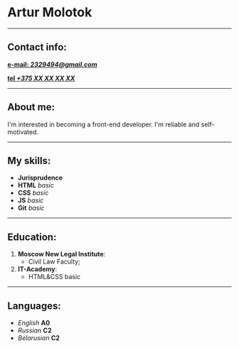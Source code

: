 # Artur Molotok

***

## Contact info:
 [**e-mail: *2329494@gmail.com***](mailto:2329494j@gmail.com)

[**tel *+375 XX XX XX XX***](tel:+375XXXXXXXXX)

***

## About me:

I'm interested in becoming a front-end developer. I'm reliable and self-motivated.

***

## My skills:
* **Jurisprudence**
* **HTML**  *basic*
* **CSS**   *basic*
* **JS**    *basic* 
* **Git**   *basic*

***

##  Education: 
 1. **Moscow New Legal Institute**: 
    * Civil Law Faculty;
 1. **IT-Academy**: 
    * HTML&CSS basic

***

## Languages: 
* *English* **A0** 
* *Russian* **C2**
* *Belarusian* **C2**
